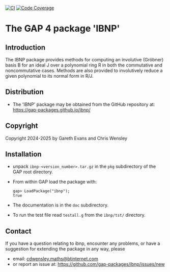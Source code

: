 [![CI](https://github.com/gap-packages/ibnp/actions/workflows/CI.yml/badge.svg)](https://github.com/gap-packages/ibnp/actions/workflows/CI.yml)
[![Code Coverage](https://codecov.io/github/gap-packages/ibnp/coverage.svg?branch=master&token=)](https://codecov.io/gh/gap-packages/ibnp)

# The GAP 4 package 'IBNP' 

## Introduction

The IBNP package provides methods for computing an involutive (Gröbner) 
basis B for an ideal J over a polynomial ring R in both the commutative 
and noncommutative cases. Methods are also provided to involutively reduce 
a given polynomial to its normal form in R/J.

## Distribution

 * The 'IBNP' package may be obtained from the GitHub repository at:  
     <https://gap-packages.github.io/ibnp/>

## Copyright

Copyright 2024-2025 by Gareth Evans and Chris Wensley

## Installation

 * unpack `ibnp-<version_number>.tar.gz` in the `pkg` subdirectory of the GAP root directory.
 * From within GAP load the package with:

       gap> LoadPackage("ibnp");
       true

 * The documentation is in the `doc` subdirectory.
 * To run the test file read `testall.g` from the `ibnp/tst/` directory. 

Contact
-------
If you have a question relating to ibnp, encounter any problems, or have a suggestion for extending the package in any way, please 
 * email: cdwensley.maths@btinternet.com 
 * or report an issue at: https://github.com/gap-packages/ibnp/issues/new 
